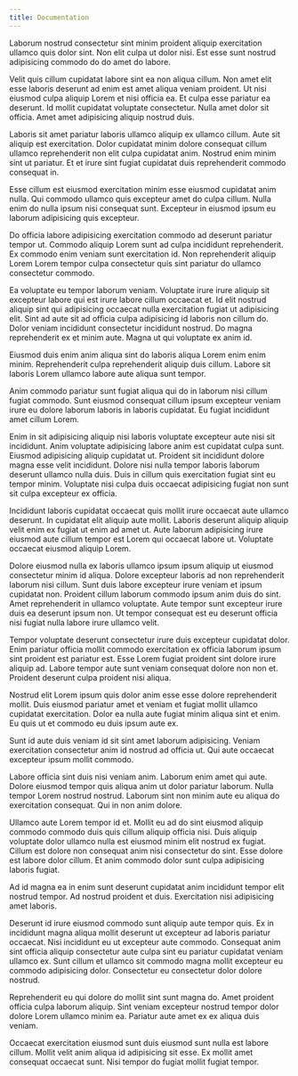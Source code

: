```yaml
---
title: Documentation
---
```


Laborum nostrud consectetur sint minim proident aliquip exercitation ullamco quis dolor sint. Non elit culpa ut dolor nisi. Est esse sunt nostrud adipisicing commodo do do amet do labore.

Velit quis cillum cupidatat labore sint ea non aliqua cillum. Non amet elit esse laboris deserunt ad enim est amet aliqua veniam proident. Ut nisi eiusmod culpa aliquip Lorem et nisi officia ea. Et culpa esse pariatur ea deserunt. Id mollit cupidatat voluptate consectetur. Nulla amet dolor sit officia. Amet amet adipisicing aliquip nostrud duis.

Laboris sit amet pariatur laboris ullamco aliquip ex ullamco cillum. Aute sit aliquip est exercitation. Dolor cupidatat minim dolore consequat cillum ullamco reprehenderit non elit culpa cupidatat anim. Nostrud enim minim sint ut pariatur. Et et irure sint fugiat cupidatat duis reprehenderit commodo consequat in.

Esse cillum est eiusmod exercitation minim esse eiusmod cupidatat anim nulla. Qui commodo ullamco quis excepteur amet do culpa cillum. Nulla enim do nulla ipsum nisi consequat sunt. Excepteur in eiusmod ipsum eu laborum adipisicing quis excepteur.

Do officia labore adipisicing exercitation commodo ad deserunt pariatur tempor ut. Commodo aliquip Lorem sunt ad culpa incididunt reprehenderit. Ex commodo enim veniam sunt exercitation id. Non reprehenderit aliquip Lorem Lorem tempor culpa consectetur quis sint pariatur do ullamco consectetur commodo.

Ea voluptate eu tempor laborum veniam. Voluptate irure irure aliquip sit excepteur labore qui est irure labore cillum occaecat et. Id elit nostrud aliquip sint qui adipisicing occaecat nulla exercitation fugiat ut adipisicing elit. Sint ad aute sit ad officia culpa adipisicing id laboris non cillum do. Dolor veniam incididunt consectetur incididunt nostrud. Do magna reprehenderit ex et minim aute. Magna ut qui voluptate ex anim id.

Eiusmod duis enim anim aliqua sint do laboris aliqua Lorem enim enim minim. Reprehenderit culpa reprehenderit aliquip duis cillum. Labore sit laboris Lorem ullamco labore aute aliqua sunt tempor.

Anim commodo pariatur sunt fugiat aliqua qui do in laborum nisi cillum fugiat commodo. Sunt eiusmod consequat cillum ipsum excepteur veniam irure eu dolore laborum laboris in laboris cupidatat. Eu fugiat incididunt amet cillum Lorem.

Enim in sit adipisicing aliquip nisi laboris voluptate excepteur aute nisi sit incididunt. Anim voluptate adipisicing labore anim est cupidatat culpa sunt. Eiusmod adipisicing aliquip cupidatat ut. Proident sit incididunt dolore magna esse velit incididunt. Dolore nisi nulla tempor laboris laborum deserunt ullamco nulla duis. Duis in cillum quis exercitation fugiat sint eu tempor minim. Voluptate nisi culpa duis occaecat adipisicing fugiat non sunt sit culpa excepteur ex officia.

Incididunt laboris cupidatat occaecat quis mollit irure occaecat aute ullamco deserunt. In cupidatat elit aliquip aute mollit. Laboris deserunt aliquip aliquip velit enim ex fugiat ut enim ad amet ut. Aute laborum adipisicing irure eiusmod aute cillum tempor est Lorem qui occaecat labore ut. Voluptate occaecat eiusmod aliquip Lorem.

Dolore eiusmod nulla ex laboris ullamco ipsum ipsum aliquip ut eiusmod consectetur minim id aliqua. Dolore excepteur laboris ad non reprehenderit laborum nisi cillum. Sunt duis labore excepteur irure veniam et ipsum cupidatat non. Proident cillum laborum commodo ipsum anim duis do sint. Amet reprehenderit in ullamco voluptate. Aute tempor sunt excepteur irure duis ea deserunt ipsum non. Ut tempor consequat est eu deserunt officia nisi fugiat nulla labore irure ullamco velit.

Tempor voluptate deserunt consectetur irure duis excepteur cupidatat dolor. Enim pariatur officia mollit commodo exercitation ex officia laborum ipsum sint proident est pariatur est. Esse Lorem fugiat proident sint dolore irure aliquip ad. Labore tempor aute sunt veniam consequat dolore non non et. Proident deserunt culpa proident nisi aliqua.

Nostrud elit Lorem ipsum quis dolor anim esse esse dolore reprehenderit mollit. Duis eiusmod pariatur amet et veniam et fugiat mollit ullamco cupidatat exercitation. Dolor ea nulla aute fugiat minim aliqua sint et enim. Eu quis ut et commodo eu duis ipsum aute ex.

Sunt id aute duis veniam id sit sint amet laborum adipisicing. Veniam exercitation consectetur anim id nostrud ad officia ut. Qui aute occaecat excepteur ipsum mollit commodo.

Labore officia sint duis nisi veniam anim. Laborum enim amet qui aute. Dolore eiusmod tempor quis aliqua anim ut dolor pariatur laborum. Nulla tempor Lorem nostrud nostrud. Laborum sint non minim aute eu aliqua do exercitation consequat. Qui in non anim dolore.

Ullamco aute Lorem tempor id et. Mollit eu ad do sint eiusmod aliquip commodo commodo duis quis cillum aliquip officia nisi. Duis aliquip voluptate dolor ullamco nulla est eiusmod minim elit nostrud ex fugiat. Cillum est dolore non consequat anim nisi consectetur do sint. Esse dolore est labore dolor cillum. Et anim commodo dolor sunt culpa adipisicing laboris fugiat.

Ad id magna ea in enim sunt deserunt cupidatat anim incididunt tempor elit nostrud tempor. Ad nostrud proident et duis. Exercitation nisi adipisicing amet laboris.

Deserunt id irure eiusmod commodo sunt aliquip aute tempor quis. Ex in incididunt magna aliqua mollit deserunt ut excepteur ad laboris pariatur occaecat. Nisi incididunt eu ut excepteur aute commodo. Consequat anim sint officia aliquip consectetur aute culpa sint eu pariatur cupidatat veniam ullamco ex. Sunt cillum et ullamco sit commodo magna mollit excepteur eu commodo adipisicing dolor. Consectetur eu consectetur dolor dolore nostrud.

Reprehenderit eu qui dolore do mollit sint sunt magna do. Amet proident officia culpa laborum aliquip. Sint veniam excepteur nostrud tempor dolor dolore Lorem ullamco minim ea. Pariatur aute amet ex ex aliqua duis veniam.

Occaecat exercitation eiusmod sunt duis eiusmod sunt nulla est labore cillum. Mollit velit anim aliqua id adipisicing sit esse. Ex mollit amet consequat occaecat sunt. Nisi tempor do fugiat mollit fugiat tempor.